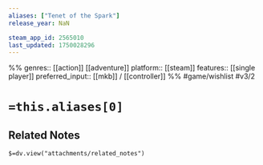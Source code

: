```yaml
---
aliases: ["Tenet of the Spark"]
release_year: NaN

steam_app_id: 2565010
last_updated: 1750028296
---
```

%%
genres:: [[action]] [[adventure]]
platform:: [[steam]]
features:: [[single player]]
preferred_input:: [[mkb]] / [[controller]]
%%
#game/wishlist
#v3/2

# `=this.aliases[0]`
## Related Notes
`$=dv.view("attachments/related_notes")`